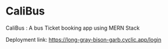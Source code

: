 # CaliBus
CaliBus : A bus Ticket booking app using MERN Stack

Deployment link: https://long-gray-bison-garb.cyclic.app/login



